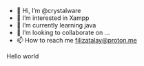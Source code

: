 - 👋 Hi, I’m @crystalware
- 👀 I’m interested in Xampp
- 🌱 I’m currently learning java
- 💞️ I’m looking to collaborate on ...
- 📫 How to reach me filizatalay@proton.me

<!---
crystalware is a ✨ special ✨ repository because its `README.md` (this file) appears on your GitHub profile.
You can click the Preview link to take a look at your changes.
--->
Hello world
